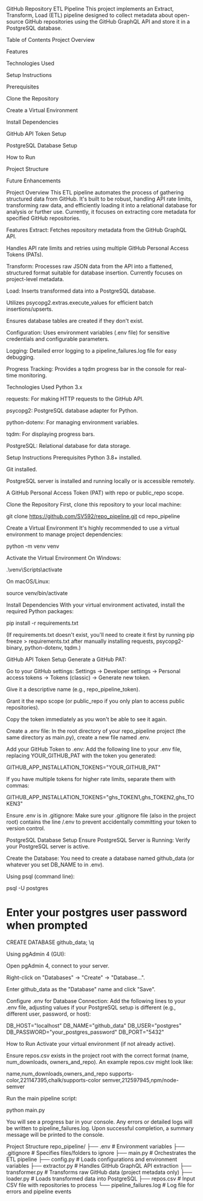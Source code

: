GitHub Repository ETL Pipeline
This project implements an Extract, Transform, Load (ETL) pipeline designed to collect metadata about open-source GitHub repositories using the GitHub GraphQL API and store it in a PostgreSQL database.

Table of Contents
Project Overview

Features

Technologies Used

Setup Instructions

Prerequisites

Clone the Repository

Create a Virtual Environment

Install Dependencies

GitHub API Token Setup

PostgreSQL Database Setup

How to Run

Project Structure

Future Enhancements

Project Overview
This ETL pipeline automates the process of gathering structured data from GitHub. It's built to be robust, handling API rate limits, transforming raw data, and efficiently loading it into a relational database for analysis or further use. Currently, it focuses on extracting core metadata for specified GitHub repositories.

Features
Extract: Fetches repository metadata from the GitHub GraphQL API.

Handles API rate limits and retries using multiple GitHub Personal Access Tokens (PATs).

Transform: Processes raw JSON data from the API into a flattened, structured format suitable for database insertion. Currently focuses on project-level metadata.

Load: Inserts transformed data into a PostgreSQL database.

Utilizes psycopg2.extras.execute_values for efficient batch insertions/upserts.

Ensures database tables are created if they don't exist.

Configuration: Uses environment variables (.env file) for sensitive credentials and configurable parameters.

Logging: Detailed error logging to a pipeline_failures.log file for easy debugging.

Progress Tracking: Provides a tqdm progress bar in the console for real-time monitoring.

Technologies Used
Python 3.x

requests: For making HTTP requests to the GitHub API.

psycopg2: PostgreSQL database adapter for Python.

python-dotenv: For managing environment variables.

tqdm: For displaying progress bars.

PostgreSQL: Relational database for data storage.

Setup Instructions
Prerequisites
Python 3.8+ installed.

Git installed.

PostgreSQL server is installed and running locally or is accessible remotely.

A GitHub Personal Access Token (PAT) with repo or public_repo scope.

Clone the Repository
First, clone this repository to your local machine:

git clone https://github.com/SV592/repo_pipeline.git
cd repo_pipeline

Create a Virtual Environment
It's highly recommended to use a virtual environment to manage project dependencies:

python -m venv venv

Activate the Virtual Environment
On Windows:

.\venv\Scripts\activate

On macOS/Linux:

source venv/bin/activate

Install Dependencies
With your virtual environment activated, install the required Python packages:

pip install -r requirements.txt

(If requirements.txt doesn't exist, you'll need to create it first by running pip freeze > requirements.txt after manually installing requests, psycopg2-binary, python-dotenv, tqdm.)

GitHub API Token Setup
Generate a GitHub PAT:

Go to your GitHub settings: Settings -> Developer settings -> Personal access tokens -> Tokens (classic) -> Generate new token.

Give it a descriptive name (e.g., repo_pipeline_token).

Grant it the repo scope (or public_repo if you only plan to access public repositories).

Copy the token immediately as you won't be able to see it again.

Create a .env file:
In the root directory of your repo_pipeline project (the same directory as main.py), create a new file named .env.

Add your GitHub Token to .env:
Add the following line to your .env file, replacing YOUR_GITHUB_PAT with the token you generated:

GITHUB_APP_INSTALLATION_TOKENS="YOUR_GITHUB_PAT"

If you have multiple tokens for higher rate limits, separate them with commas:

GITHUB_APP_INSTALLATION_TOKENS="ghs_TOKEN1,ghs_TOKEN2,ghs_TOKEN3"

Ensure .env is in .gitignore:
Make sure your .gitignore file (also in the project root) contains the line /.env to prevent accidentally committing your token to version control.

PostgreSQL Database Setup
Ensure PostgreSQL Server is Running:
Verify your PostgreSQL server is active.

Create the Database:
You need to create a database named github_data (or whatever you set DB_NAME to in .env).

Using psql (command line):

psql -U postgres
# Enter your postgres user password when prompted
CREATE DATABASE github_data;
\q

Using pgAdmin 4 (GUI):

Open pgAdmin 4, connect to your server.

Right-click on "Databases" -> "Create" -> "Database...".

Enter github_data as the "Database" name and click "Save".

Configure .env for Database Connection:
Add the following lines to your .env file, adjusting values if your PostgreSQL setup is different (e.g., different user, password, or host):

DB_HOST="localhost"
DB_NAME="github_data"
DB_USER="postgres"
DB_PASSWORD="your_postgres_password"
DB_PORT="5432"

How to Run
Activate your virtual environment (if not already active).

Ensure repos.csv exists in the project root with the correct format (name, num_downloads, owners_and_repo). An example repos.csv might look like:

name,num_downloads,owners_and_repo
supports-color,221147395,chalk/supports-color
semver,212597945,npm/node-semver

Run the main pipeline script:

python main.py

You will see a progress bar in your console. Any errors or detailed logs will be written to pipeline_failures.log. Upon successful completion, a summary message will be printed to the console.

Project Structure
repo_pipeline/
├── .env                  # Environment variables
├── .gitignore            # Specifies files/folders to ignore
├── main.py               # Orchestrates the ETL pipeline
├── config.py             # Loads configurations and environment variables
├── extractor.py          # Handles GitHub GraphQL API extraction
├── transformer.py   # Transforms raw GitHub data (project metadata only)
├── loader.py          # Loads transformed data into PostgreSQL
├── repos.csv             # Input CSV file with repositories to process
└── pipeline_failures.log # Log file for errors and pipeline events
